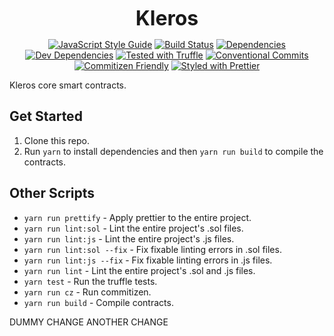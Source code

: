 <p align="center">
  <b style="font-size: 32px;">Kleros</b>
</p>

<p align="center">
  <a href="https://standardjs.com"><img src="https://img.shields.io/badge/code_style-standard-brightgreen.svg" alt="JavaScript Style Guide"></a>
  <a href="https://travis-ci.org/kleros/kleros"><img src="https://travis-ci.org/kleros/kleros.svg?branch=master" alt="Build Status"></a>
  <a href="https://david-dm.org/kleros/kleros"><img src="https://david-dm.org/kleros/kleros.svg" alt="Dependencies"></a>
  <a href="https://david-dm.org/kleros/kleros?type=dev"><img src="https://david-dm.org/kleros/kleros/dev-status.svg" alt="Dev Dependencies"></a>
  <a href="https://github.com/trufflesuite/truffle"><img src="https://img.shields.io/badge/tested%20with-truffle-red.svg" alt="Tested with Truffle"></a>
  <a href="https://conventionalcommits.org"><img src="https://img.shields.io/badge/Conventional%20Commits-1.0.0-yellow.svg" alt="Conventional Commits"></a>
  <a href="http://commitizen.github.io/cz-cli/"><img src="https://img.shields.io/badge/commitizen-friendly-brightgreen.svg" alt="Commitizen Friendly"></a>
  <a href="https://github.com/prettier/prettier"><img src="https://img.shields.io/badge/styled_with-prettier-ff69b4.svg" alt="Styled with Prettier"></a>
</p>

Kleros core smart contracts.

## Get Started

1.  Clone this repo.
2.  Run `yarn` to install dependencies and then `yarn run build` to compile the contracts.

## Other Scripts

- `yarn run prettify` - Apply prettier to the entire project.
- `yarn run lint:sol` - Lint the entire project's .sol files.
- `yarn run lint:js` - Lint the entire project's .js files.
- `yarn run lint:sol --fix` - Fix fixable linting errors in .sol files.
- `yarn run lint:js --fix` - Fix fixable linting errors in .js files.
- `yarn run lint` - Lint the entire project's .sol and .js files.
- `yarn test` - Run the truffle tests.
- `yarn run cz` - Run commitizen.
- `yarn run build` - Compile contracts.


DUMMY CHANGE
ANOTHER CHANGE
